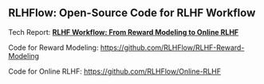 ## RLHFlow: Open-Source Code for RLHF Workflow

Tech Report: [**RLHF Workflow: From Reward Modeling to Online RLHF**](https://arxiv.org/abs/2405.07863)

Code for Reward Modeling: https://github.com/RLHFlow/RLHF-Reward-Modeling

Code for Online RLHF: https://github.com/RLHFlow/Online-RLHF


